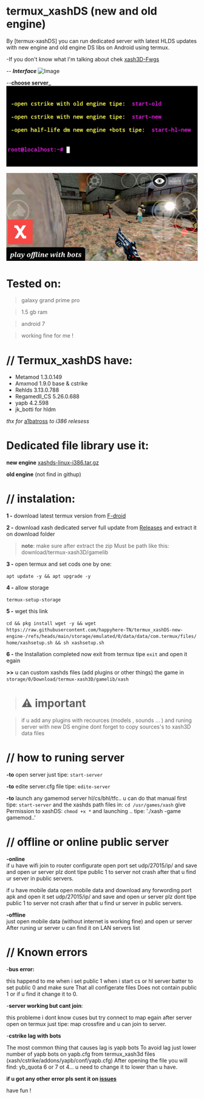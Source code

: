 # termux_xashDS (new and old engine)


By [termux-xashDS] you can run dedicated server with latest HLDS updates with new engine and old engine DS libs on Android using termux.

-If you don't know what I'm talking about chek [xash3D-Fwgs](https://github.com/FWGS/xash3d-fwgs)


-- **_Interface_**
![Image](https://github.com/user-attachments/assets/4431e5c3-1713-4d6a-93e1-986041694e04)
   
--**choose server_**
![Image](https://github.com/happyhere-TN/termux_xashDS-new-engine-/blob/main/chooseserver.jpg?raw=true)


![Image](https://github.com/happyhere-TN/termux_xashDS-new-engine-/blob/main/hlbots.jpg?raw=true)

# **Tested on:**

> galaxy grand prime pro

> 1.5 gb ram

> android 7

> working fine for me !

# **// Termux_xashDS have:**

- Metamod 1.3.0.149
- Amxmod 1.9.0 base & cstrike
- Rehlds 3.13.0.788
- Regamedll_CS 5.26.0.688
- yapb 4.2.598
- jk_botti for hldm

_thx for_ [a1batross](https://github.com/a1batross) _to i386 relesess_

# **Dedicated file library use it:**

**new engine** [xashds-linux-i386.tar.gz](https://github.com/FWGS/xash3d-fwgs/releases/tag/continuous)

**old engine** (not find in githup)

# **// instalation:**

**1 -** download latest termux version from [F-droid](https://f-droid.org/fr/packages/com.termux/)

**2 -** download  xash dedicated server full update from [Releases](https://github.com/happyhere-TN/termux_xashDS-new-engine-/releases) and extract it on download folder
>**note**: make sure after extract the zip Must be path like this:
>download/termux-xash3D/gamelib

**3 -** open termux and set cods one by one:
  
`apt update -y && apt upgrade -y`

**4 -** allow storage

`termux-setup-storage`

**5 -** wget this link
   
`cd && pkg install wget -y && wget https://raw.githubusercontent.com/happyhere-TN/termux_xashDS-new-engine-/refs/heads/main/storage/emulated/0/data/data/com.termux/files/home/xashsetup.sh && sh xashsetup.sh`

**6 -** the Installation completed now exit from termux tipe `exit` and open it egain 

**>>** u can custom xashds files (add plugins or other things) the game in `storage/0/Download/termux-xash3D/gamelib/xash` 

># **⚠️ important**

> if u add any plugins with recources (models , sounds ... ) and runing server with new DS engine dont forget to copy sources's to xash3D data files 

# // how to runing server

**-to** open server just tipe: `start-server`

**-to** edite server.cfg file tipe: `edite-server`

**-to** launch any gamemod server hl/cs/bhl/tfc.. u can do that manual first tipe: `start-server` and the xashds path files in: `cd /usr/games/xash` give Permission to xashDS: `chmod +x *` and launching ..
tipe: './xash -game gamemod..'

# // offline or online public server

**-online**  
if u have wifi  join to router configurate open port set  udp/27015/ip/ and save and open ur server plz dont tipe public 1 to server not crash 
after that u find ur server in public servers.

if u have mobile data open mobile data and download any forwording port apk and open it set udp/27015/ip/ and save and open ur server plz dont tipe public 1 to server not crash 
after that u find ur server in public servers.

**-offline**  
just open mobile data (without internet is working fine) and open ur server  After runing ur server u can find it on LAN servers list

# // Known errors

-**bus error:**

this happend to me when i set public 1 when i start cs or hl server batter to set public 0 and make sure That all configerate files Does not contain public 1 or if u find it change it to 0.

-**server working but cant join**:

this probleme i dont know cuses but try connect to map egain after server open on termux just tipe: map crossfire and u can join to server.

-**cstrike lag with bots**

The most common thing that causes lag is yapb bots To avoid lag just lower number of yapb bots on yapb.cfg from termux_xash3d files (xash/cstrike/addons/yapb/conf/yapb.cfg) 
After opening the file you will find:
yb_quota 6 or 7 ot 4... 
u need to change it to lower than u have.

**if u got any other error pls sent it on [issues](https://github.com/happyhere-TN/termux_xashDS-new-engine-/issues)**

have fun !

